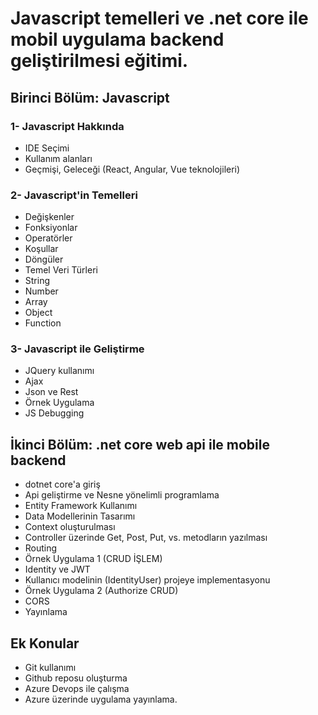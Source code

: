 # Javascript temelleri ve .net core ile mobil uygulama backend geliştirilmesi eğitimi.
## Birinci Bölüm: Javascript

### 1- Javascript Hakkında

* IDE Seçimi
* Kullanım alanları
* Geçmişi, Geleceği (React, Angular, Vue teknolojileri)

### 2- Javascript'in Temelleri

* Değişkenler
* Fonksiyonlar
* Operatörler
* Koşullar
* Döngüler
* Temel Veri Türleri
* String
* Number
* Array
* Object
* Function

### 3- Javascript ile Geliştirme

* JQuery kullanımı
* Ajax
* Json ve Rest
* Örnek Uygulama
* JS Debugging

## İkinci Bölüm: .net core web api ile mobile backend

* dotnet core'a giriş
* Api geliştirme ve Nesne yönelimli programlama
* Entity Framework Kullanımı
* Data Modellerinin Tasarımı
* Context oluşturulması
* Controller üzerinde Get, Post, Put, vs. metodların yazılması
* Routing
* Örnek Uygulama 1 (CRUD İŞLEM)
* Identity ve JWT
* Kullanıcı modelinin (IdentityUser) projeye implementasyonu
* Örnek Uygulama 2 (Authorize CRUD)
* CORS
* Yayınlama

## Ek Konular

* Git kullanımı
* Github reposu oluşturma
* Azure Devops ile çalışma
* Azure üzerinde uygulama yayınlama.
